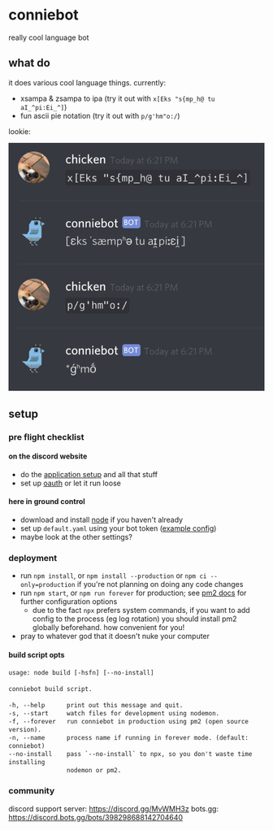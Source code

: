 # conniebot

really cool language bot

## what do

it does various cool language things. currently:

- xsampa & zsampa to ipa (try it out with `x[Eks "s{mp_h@ tu aI_^pi:Ei_^]`)
- fun ascii pie notation (try it out with `p/g'hm"o:/`)

lookie:

![preview](./static/preview.png)

## setup

### pre flight checklist

#### on the discord website

- do the [application setup] and all that stuff
- set up [oauth] or let it run loose

#### here in ground control

- download and install [node] if you haven't already
- set up `default.yaml` using your bot token ([example config])
- maybe look at the other settings?

### deployment

- run `npm install`, or `npm install --production` or `npm ci --only=production`
  if you're not planning on doing any code changes
- run `npm start`, or `npm run forever` for production; see [pm2 docs] for
  further configuration options
  - due to the fact `npx` prefers system commands, if you want to add config to
    the process (eg log rotation) you should install pm2 globally beforehand.
    how convenient for you!
- pray to whatever god that it doesn't nuke your computer

#### build script opts

```
usage: node build [-hsfn] [--no-install]

conniebot build script.

-h, --help      print out this message and quit.
-s, --start     watch files for development using nodemon.
-f, --forever   run conniebot in production using pm2 (open source version).
-n, --name      process name if running in forever mode. (default: conniebot)
--no-install    pass `--no-install` to npx, so you don't waste time installing
                nodemon or pm2.
```

### community

discord support server: https://discord.gg/MvWMH3z
bots.gg: https://discord.bots.gg/bots/398298688142704640

[application setup]: https://github.com/reactiflux/discord-irc/wiki/Creating-a-discord-bot-&-getting-a-token
[oauth]: https://discordapp.com/developers/tools/oauth2-url-generator
[node]: https://nodejs.org/
[example config]: ./config/default-example.yaml
[pm2 docs]: https://pm2.io/doc/
